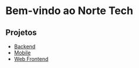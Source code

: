 # Bem-vindo ao Norte Tech

## Projetos

- [Backend](./backend/)
- [Mobile](./mobile/)
- [Web Frontend](./web-frontend/)
